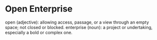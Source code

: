 # Open Enterprise

open (adjective): allowing access, passage, or a view through an empty space; not closed or blocked.
enterprise (noun): a project or undertaking, especially a bold or complex one.
